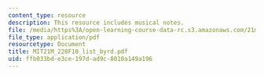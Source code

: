 ```yaml
---
content_type: resource
description: This resource includes musical notes.
file: /media/https%3A/open-learning-course-data-rc.s3.amazonaws.com/21m-220-early-music-fall-2010/ffb033bde3ce197dad9c8010a149a196_MIT21M_220F10_list_byrd.pdf
file_type: application/pdf
resourcetype: Document
title: MIT21M_220F10_list_byrd.pdf
uid: ffb033bd-e3ce-197d-ad9c-8010a149a196
---
```

